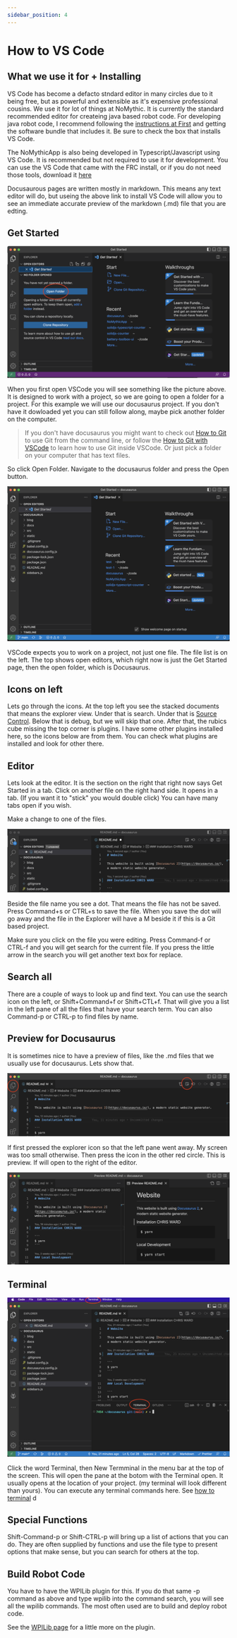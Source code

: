 ```yaml
---
sidebar_position: 4
---
```


# How to VS Code

## What we use it for + Installing

VS Code has become a defacto stndard editor in many circles due to it being free, but as powerful and extensible as it's expensive professional cousins. We use it for lot of things at NoMythic. It is currently the standard recommended editor for createing java based robot code. For developing java robot code, I recommend following the [instructions at First](https://docs.wpilib.org/en/stable/docs/zero-to-robot/step-2/wpilib-setup.html) and getting the software bundle that includes it. Be sure to check the box that installs VS Code.

The NoMythicApp is also being developed in Typescript/Javascript using VS Code. It is recommended but not required to use it for development. You can use the VS Code that came with the FRC install, or if you do not need those tools, download it [here](https://code.visualstudio.com)

Docusaurous pages are written mostly in markdown. This means any text editor will do, but useing the above link to install VS Code will allow you to see an immediate accurate preview of the markdown (.md) file that you are edting. 

## Get Started

![get started](./img/vs-code-get-started.png)

When you first open VSCode you will see something like the picture above. It is designed to work with a project, so we are going to open a folder for a project. For this example we will use our docusaurus project. If you don't have it dowloaded yet you can still follow along, maybe pick another folder on the computer.

>If you don't have docusaurus you might want to check out [How to Git](./how-to-git.md) to use Git from the command line, or follow the [How to Git with VSCode](./how-to-git-with-vscode.md) to learn how to use Git inside VSCode. Or just pick a folder on your computer that has text files.

So click Open Folder. Navigate to the docusaurus folder and press the Open button.

![vscode-get-started](./img/vscode-get-started.png)

VSCode expects you to work on a project, not just one file. The file list is on the left. The top shows open editors, which right now is just the Get Started page, then the open folder, which is Docusaurus.

## Icons on left

Lets go through the icons. At the top left you see the stacked documents that means the explorer view. Under that is search. Under that is [Source Control](./how-to-git-with-vscode.md). Below that is debug, but we will skip that one. After that, the rubics cube missing the top corner is plugins. I have some other plugins installed here, so the icons below are from them. You can check what plugins are installed and look for other there.

## Editor
Lets look at the editor. It is the section on the right that right now says Get Started in a tab. Click on another file on the right hand side. It opens in a tab. (If you want it to "stick" you would double click) You can have many tabs open if you wish.

Make a change to one of the files. 

![vscode-changes](./img/vscode-changes.png)

Beside the file name you see a dot. That means the file has not be saved. Press Command+s or CTRL+s to save the file. When you save the dot will go away and the file in the Explorer will have a M beside it if this is a Git based project.

Make sure you click on the file you were editing. Press Command-f or CTRL-f and you will get search for the current file. If you press the little arrow in the search you will get another text box for replace.

## Search all

There are a couple of ways to look up and find text. You can use the search icon on the left, or Shift+Command+f or Shift+CTL+f. That will give you a list in the left pane of all the files that have your search term. You can also Command-p or CTRL-p to find files by name.

## Preview for Docusaurus

It is sometimes nice to have a preview of files, like the .md files that we usually use for docusaurus. Lets show that.

![vscode-preview](./img/vscode-preview.png)

If first pressed the explorer icon so that the left pane went away. My screen was too small otherwise. Then press the icon in the other red circle. This is preview. If will open to the right of the editor.

![vscode-preview2](./img/vscode-preview2.png)

## Terminal

![vscode-terminal](./img/vscode-terminal.png)

Click the word Terminal, then New Termminal in the menu bar at the top of the screen. This will open the pane at the botom with the Terminal open. It usually opens at the location of your project. (my terminal will look different than yours). You can execute any terminal commands here. See [how to terminal](./how-to-terminal)
d
## Special Functions

Shift-Command-p or Shift-CTRL-p will bring up a list of actions that you can do. They are often supplied by functions and use the file type to present options that make sense, but you can search for others at the top.

## Build Robot Code

You have to have the WPILib plugin for this. If you do that same -p command as above and type wpilib into the command search, you will see all the wpilib commands. The most often used are to build and deploy robot code.

See the [WPILib page](https://docs.wpilib.org/en/stable/docs/software/vscode-overview/vscode-basics.html) for a little more on the plugin. 
